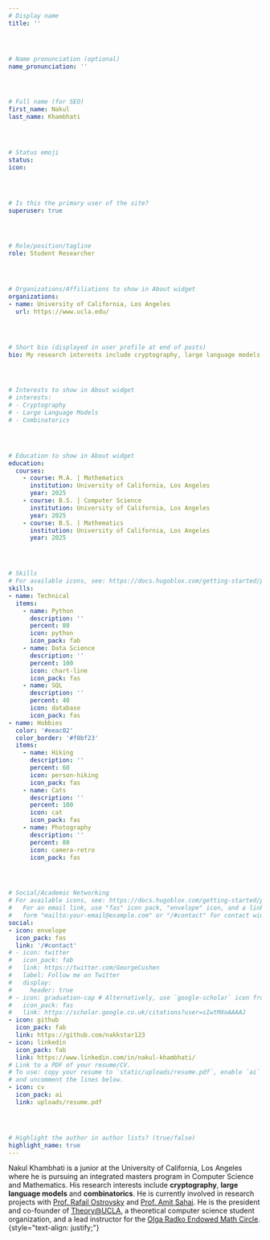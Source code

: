 ```yaml
---
# Display name
title: ''




# Name pronunciation (optional)
name_pronunciation: ''




# Full name (for SEO)
first_name: Nakul
last_name: Khambhati




# Status emoji
status:
icon:




# Is this the primary user of the site?
superuser: true




# Role/position/tagline
role: Student Researcher




# Organizations/Affiliations to show in About widget
organizations:
- name: University of California, Los Angeles
  url: https://www.ucla.edu/




# Short bio (displayed in user profile at end of posts)
bio: My research interests include cryptography, large language models and combinatorics.




# Interests to show in About widget
# interests:
# - Cryptography
# - Large Language Models
# - Combinatorics




# Education to show in About widget
education:
  courses:
    - course: M.A. | Mathematics
      institution: University of California, Los Angeles
      year: 2025
    - course: B.S. | Computer Science
      institution: University of California, Los Angeles
      year: 2025
    - course: B.S. | Mathematics
      institution: University of California, Los Angeles
      year: 2025




# Skills
# For available icons, see: https://docs.hugoblox.com/getting-started/page-builder/#icons
skills:
- name: Technical
  items:
    - name: Python
      description: ''
      percent: 80
      icon: python
      icon_pack: fab
    - name: Data Science
      description: ''
      percent: 100
      icon: chart-line
      icon_pack: fas
    - name: SQL
      description: ''
      percent: 40
      icon: database
      icon_pack: fas
- name: Hobbies
  color: '#eeac02'
  color_border: '#f0bf23'
  items:
    - name: Hiking
      description: ''
      percent: 60
      icon: person-hiking
      icon_pack: fas
    - name: Cats
      description: ''
      percent: 100
      icon: cat
      icon_pack: fas
    - name: Photography
      description: ''
      percent: 80
      icon: camera-retro
      icon_pack: fas




# Social/Academic Networking
# For available icons, see: https://docs.hugoblox.com/getting-started/page-builder/#icons
#   For an email link, use "fas" icon pack, "envelope" icon, and a link in the
#   form "mailto:your-email@example.com" or "/#contact" for contact widget.
social:
- icon: envelope
  icon_pack: fas
  link: '/#contact'
# - icon: twitter
#   icon_pack: fab
#   link: https://twitter.com/GeorgeCushen
#   label: Follow me on Twitter
#   display:
#     header: true
# - icon: graduation-cap # Alternatively, use `google-scholar` icon from `ai` icon pack
#   icon_pack: fas
#   link: https://scholar.google.co.uk/citations?user=sIwtMXoAAAAJ
- icon: github
  icon_pack: fab
  link: https://github.com/nakkstar123
- icon: linkedin
  icon_pack: fab
  link: https://www.linkedin.com/in/nakul-khambhati/
# Link to a PDF of your resume/CV.
# To use: copy your resume to `static/uploads/resume.pdf`, enable `ai` icons in `params.yaml`,
# and uncomment the lines below.
- icon: cv
  icon_pack: ai
  link: uploads/resume.pdf




# Highlight the author in author lists? (true/false)
highlight_name: true
---
```





Nakul Khambhati is a junior at the University of California, Los Angeles where he is pursuing an integrated masters program in Computer Science and Mathematics. His research interests include **cryptography**, **large language models** and **combinatorics**. He is currently involved in research projects with [Prof. Rafail Ostrovsky](https://web.cs.ucla.edu/~rafail/) and [Prof. Amit Sahai](https://web.cs.ucla.edu/~sahai/). He is the president and co-founder of [Theory@UCLA](https://www.theoryatucla.com/), a theoretical computer science student organization, and a lead instructor for the [Olga Radko Endowed Math Circle](https://circles.math.ucla.edu/circles/).
{style="text-align: justify;"}

